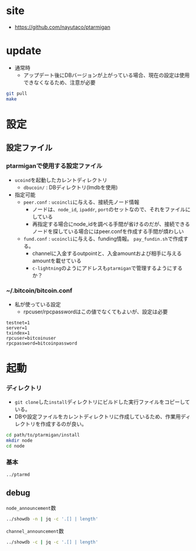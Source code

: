# site

- https://github.com/nayutaco/ptarmigan

# update

* 通常時
  * アップデート後にDBバージョンが上がっている場合、現在の設定は使用できなくなるため、注意が必要

```bash
git pull
make
```

# 設定

## 設定ファイル

### ptarmiganで使用する設定ファイル
  - `ucoind`を起動したカレントディレクトリ
    - `dbucoin/` : DBディレクトリ(lmdbを使用)
  - 指定可能
    - `peer.conf` : `ucoincli`に与える、接続先ノード情報
      - ノードは、`node_id`, `ipaddr`, `port`のセットなので、それをファイルにしている
      - 再指定する場合にnode_idを調べる手間が省けるのだが、接続できるノードを探している場合にはpeer.confを作成する手間が煩わしい
    - `fund.conf` : `ucoincli`に与える、funding情報。 `pay_fundin.sh`で作成する。
      - channelに入金するoutpointと、入金amountおよび相手に与えるamountを載せている
      - `c-lightning`のようにアドレスも`ptarmigan`で管理するようにするか？

### ~/.bitcoin/bitcoin.conf

- 私が使っている設定
  - rpcuser/rpcpasswordはこの値でなくてもよいが、設定は必要

```text
testnet=1
server=1
txindex=1
rpcuser=bitcoinuser
rpcpassword=bitcoinpassword
```

# 起動

### ディレクトリ

* `git clone`した`install`ディレクトリにビルドした実行ファイルをコピーしている。
* DBや設定ファイルをカレントディレクトリに作成しているため、作業用ディレクトリを作成するのが良い。

```bash
cd path/to/ptarmigan/install
mkdir node
cd node
```

### 基本

```bash
../ptarmd
```

## debug

`node_announcement`数
```bash
../showdb -n | jq -c '.[] | length'
```

`channel_announcement`数
```.bash
../showdb -c | jq -c '.[] | length'
```